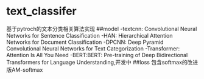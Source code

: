# text_classifer
基于pytroch的文本分类相关算法实现
##model
-textcnn: Convolutional Neural Networks for Sentence Classification 
-HAN: Hierarchical Attention Networks for Document Classification
-DPCNN: Deep Pyramid Convolutional Neural Networks for Text Categorization
-Transformer: Attention Is All You Need
-BERT:BERT: Pre-training of Deep Bidirectional Transformers for Language Understanding,开发中
##loss
包含softmax的改进版AM-softmax
